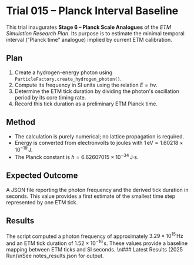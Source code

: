 # Trial 015 – Planck Interval Baseline

This trial inaugurates **Stage 6 – Planck Scale Analogues** of the *ETM Simulation Research Plan*. Its purpose is to estimate the minimal temporal interval ("Planck time" analogue) implied by current ETM calibration.

## Plan
1. Create a hydrogen-energy photon using `ParticleFactory.create_hydrogen_photon()`.
2. Compute its frequency in SI units using the relation $E=h\nu$.
3. Determine the ETM tick duration by dividing the photon's oscillation period by its core timing rate.
4. Record this tick duration as a preliminary ETM Planck time.

## Method
- The calculation is purely numerical; no lattice propagation is required.
- Energy is converted from electronvolts to joules with $1\,\text{eV}=1.60218\times10^{-19}\,\text{J}$.
- The Planck constant is $h=6.62607015\times10^{-34}\,\text{J·s}$.

## Expected Outcome
A JSON file reporting the photon frequency and the derived tick duration in seconds. This value provides a first estimate of the smallest time step represented by one ETM tick.

## Results

The script computed a photon frequency of approximately $3.29\times10^{15}\,\text{Hz}$ and an ETM tick duration of $1.52\times10^{-16}\,\text{s}$. These values provide a baseline mapping between ETM ticks and SI seconds.
\n### Latest Results (2025 Run)\nSee notes_results.json for output.
